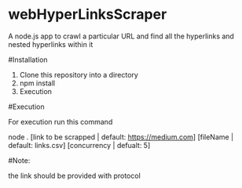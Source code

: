 # webHyperLinksScraper
A node.js app to crawl a particular URL and find all the hyperlinks and nested hyperlinks within it

#Installation

1. Clone this repository into a directory
2. npm install
3. Execution

#Execution

For execution run this command

node . [link to be scrapped | default: https://medium.com] [fileName | default: links.csv] [concurrency | defualt: 5]

#Note:

the link should be provided with protocol